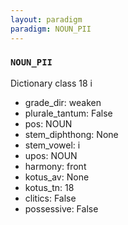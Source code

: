 ```yaml
---
layout: paradigm
paradigm: NOUN_PII
---
```

### ` NOUN_PII `

Dictionary class 18 i
* grade_dir: weaken
* plurale_tantum: False
* pos: NOUN
* stem_diphthong: None
* stem_vowel: i
* upos: NOUN
* harmony: front
* kotus_av: None
* kotus_tn: 18
* clitics: False
* possessive: False
